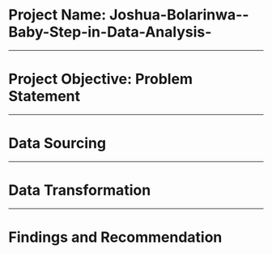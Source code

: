 # Project Name: Joshua-Bolarinwa--Baby-Step-in-Data-Analysis-


----
# Project Objective: Problem Statement


---
# Data Sourcing



----
# Data Transformation


---
# Findings and Recommendation
